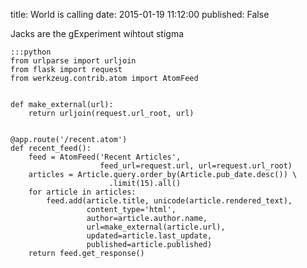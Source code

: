 title: World is calling
date: 2015-01-19 11:12:00
published: False

Jacks are the gExperiment wihtout stigma

    :::python
    from urlparse import urljoin
    from flask import request
    from werkzeug.contrib.atom import AtomFeed
    
    
    def make_external(url):
        return urljoin(request.url_root, url)
    
    
    @app.route('/recent.atom')
    def recent_feed():
        feed = AtomFeed('Recent Articles',
                        feed_url=request.url, url=request.url_root)
        articles = Article.query.order_by(Article.pub_date.desc()) \
                          .limit(15).all()
        for article in articles:
            feed.add(article.title, unicode(article.rendered_text),
                     content_type='html',
                     author=article.author.name,
                     url=make_external(article.url),
                     updated=article.last_update,
                     published=article.published)
        return feed.get_response()